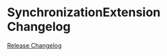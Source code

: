 # SynchronizationExtension Changelog

[Release Changelog](https://github.com/spryker/synchronization-extension/releases)
